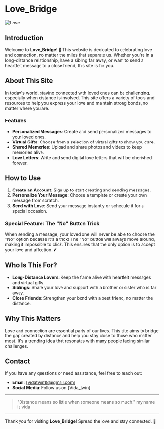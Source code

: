 # Love_Bridge

![Love](https://example.com/love-banner.png)

## Introduction

Welcome to **Love_Bridge**! 💖 This website is dedicated to celebrating love and connection, no matter the miles that separate us. Whether you're in a long-distance relationship, have a sibling far away, or want to send a heartfelt message to a close friend, this site is for you.

## About This Site

In today's world, staying connected with loved ones can be challenging, especially when distance is involved. This site offers a variety of tools and resources to help you express your love and maintain strong bonds, no matter where you are.

### Features

- **Personalized Messages**: Create and send personalized messages to your loved ones.
- **Virtual Gifts**: Choose from a selection of virtual gifts to show you care.
- **Shared Memories**: Upload and share photos and videos to keep memories alive.
- **Love Letters**: Write and send digital love letters that will be cherished forever.

## How to Use

1. **Create an Account**: Sign up to start creating and sending messages.
2. **Personalize Your Message**: Choose a template or create your own message from scratch.
3. **Send with Love**: Send your message instantly or schedule it for a special occasion.

### Special Feature: The "No" Button Trick

When sending a message, your loved one will never be able to choose the "No" option because it's a trick! The "No" button will always move around, making it impossible to click. This ensures that the only option is to accept your love and affection. 💕

## Who Is This For?

- **Long-Distance Lovers**: Keep the flame alive with heartfelt messages and virtual gifts.
- **Siblings**: Share your love and support with a brother or sister who is far away.
- **Close Friends**: Strengthen your bond with a best friend, no matter the distance.

## Why This Matters

Love and connection are essential parts of our lives. This site aims to bridge the gap created by distance and help you stay close to those who matter most. It's a trending idea that resonates with many people facing similar challenges.

## Contact

If you have any questions or need assistance, feel free to reach out:
- **Email**: [vidatwin18@gmail.com]
- **Social Media**: Follow us on [Vida_twin]

---

> "Distance means so little when someone means so much."
> my name is vida

---

Thank you for visiting **Love_Bridge**! Spread the love and stay connected. 💌
